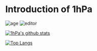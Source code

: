 # Introduction of 1hPa
![age](https://img.shields.io/badge/age-17-brighn)
![editor](https://img.shields.io/badge/editor-Vim-green)

<!--stats-->
[![1hPa's github stats](https://github-readme-stats.vercel.app/api?username=1hPa&show_icons=true&theme=radical)](https://github.com/anuraghazra/github-readme-stats)

[![Top Langs](https://github-readme-stats.vercel.app/api/top-langs/?username=1hPa)](https://github.com/anuraghazra/github-readme-stats)
